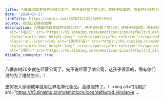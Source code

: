 ```yaml
---
title: 八幡直树20岁就在经营公司了，先不说经营了啥公司，这孩子很富的，哪有你们说的为了维持生计。[哈欠]更何况人家刚成年就用世界名牌化妆品，高级服饰了。[笑而不...
date: '2024-05-17'
linkTitle: https://weibo.com/5878312122/OeFOl8HJ1
source: 找借口安静的微博
description: 八幡直树20岁就在经营公司了，先不说经营了啥公司，这孩子很富的，哪有你们说的为了维持生计。<span class="url-icon"><img
  alt="[哈欠]" src="https://h5.sinaimg.cn/m/emoticon/icon/default/d_dahaqi-b1824d3d83.png"
  style="width:1em; height:1em;" referrerpolicy="no-referrer"></span><br><br>更何况人家刚成年就用世界名牌化妆品，高级服饰了。<span
  class="url-icon"><img alt="[笑而不语]" src="https://h5.sinaimg.cn/m/emoticon/icon/default/d_heiheihei-5170f2f55c.png"
  style="width:1em; height:1em;" referrerpolicy="no-referrer"></span><span class="url-icon"><img
  alt="[阴险]" src="https://h5.sinaimg.cn/m/emoticon/icon/default/d_yinxian-e ...
disable_comments: true
---
```

八幡直树20岁就在经营公司了，先不说经营了啥公司，这孩子很富的，哪有你们说的为了维持生计。<span class="url-icon"><img alt="[哈欠]" src="https://h5.sinaimg.cn/m/emoticon/icon/default/d_dahaqi-b1824d3d83.png" style="width:1em; height:1em;" referrerpolicy="no-referrer"></span><br><br>更何况人家刚成年就用世界名牌化妆品，高级服饰了。<span class="url-icon"><img alt="[笑而不语]" src="https://h5.sinaimg.cn/m/emoticon/icon/default/d_heiheihei-5170f2f55c.png" style="width:1em; height:1em;" referrerpolicy="no-referrer"></span><span class="url-icon"><img alt="[阴险]" src="https://h5.sinaimg.cn/m/emoticon/icon/default/d_yinxian-e ...